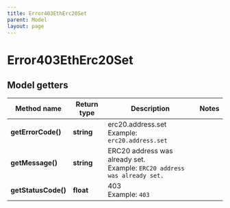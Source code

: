 ```yaml
---
title: Error403EthErc20Set
parent: Model
layout: page
---
```


# Error403EthErc20Set

## Model getters

Method name | Return type | Description | Notes
------------ | ------------- | ------------- | -------------
**getErrorCode()** | **string** | erc20.address.set <br>Example: `erc20.address.set` |
**getMessage()** | **string** | ERC20 address was already set. <br>Example: `ERC20 address was already set.` |
**getStatusCode()** | **float** | 403 <br>Example: `403` |

